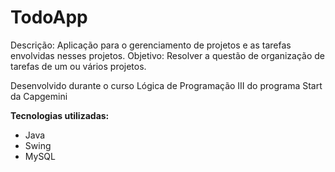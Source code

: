 # TodoApp

 Descrição: Aplicação para o gerenciamento de projetos e as tarefas envolvidas nesses projetos.
Objetivo: Resolver a questão de organização de tarefas de um ou vários projetos.

Desenvolvido durante o curso Lógica de Programação III do programa Start da Capgemini

**Tecnologias utilizadas:**
 - Java
 - Swing
 - MySQL
